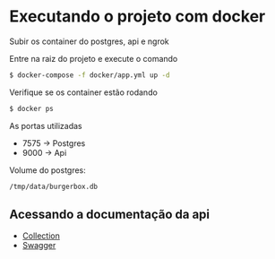 # Executando o projeto com docker
Subir os container do postgres, api e ngrok

Entre na raiz do projeto e execute o comando

```bash
$ docker-compose -f docker/app.yml up -d
```

Verifique se os container estão rodando

```bash
$ docker ps
```

As portas utilizadas
- 7575 -> Postgres
- 9000 -> Api

Volume do postgres:
```bash
/tmp/data/burgerbox.db
```

## Acessando a documentação da api

- [Collection](../collection/collection.json)
- [Swagger](http://localhost:9000/swagger-ui/index.html)
